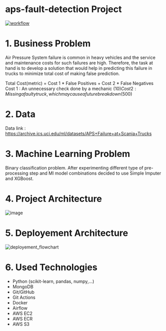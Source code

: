 # aps-fault-detection Project

[![workflow](https://github.com/mervebdurna/aps-fault-detection/actions/workflows/main.yaml/badge.svg)](https://github.com/mervebdurna/aps-fault-detection/actions/workflows/main.yaml)

# 1. Business Problem 
Air Pressure System failure is common in heavy vehicles and the service and maintenance costs for such failures are high. Therefore, the task at hand is to develop a solution that would help in predicting this failure in trucks to minimize total cost of making false prediction.

Total Cost(metric) = Cost 1 * False Positives + Cost 2 * False Negatives
Cost 1 : An unnecessary check done by a mechanic ($10)
Cost 2 : Missing a faulty truck, which may cause a future breakdown ($500) 


# 2. Data
Data link :  https://archive.ics.uci.edu/ml/datasets/APS+Failure+at+Scania+Trucks

# 3. Machine Learning Problem
Binary classification problem.
After experimenting different type of pre-processing step and Ml model combinations decided to use Simple Imputer and XGBoost.

# 4. Project Architecture
![image](https://user-images.githubusercontent.com/26697128/209459543-a3709085-d46e-4563-ac32-f3ed8debd19c.png)

# 5. Deployement Architecture
![deployement_flowchart](https://user-images.githubusercontent.com/26697128/209460807-36f04cb8-f8d1-49ce-9137-e6ae0776e778.png)


# 6. Used Technologies
* Python (scikit-learn, pandas, numpy,...)
* MongoDB 
* Git/GitHub
* Git Actions
* Docker
* Airflow
* AWS EC2
* AWS ECR
* AWS S3



